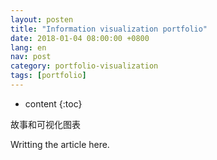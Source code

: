 ```yaml
---
layout: posten
title: "Information visualization portfolio"
date: 2018-01-04 08:00:00 +0800
lang: en
nav: post
category: portfolio-visualization
tags: [portfolio]
---
```


* content
{:toc}

故事和可视化图表
<!-- more -->
Writting the article here.
